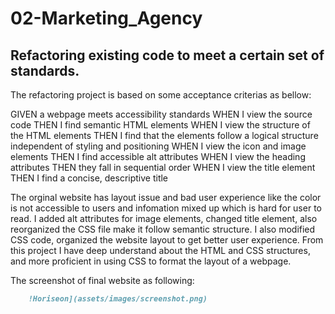 # 02-Marketing_Agency
## Refactoring existing code to meet a certain set of standards.


The refactoring project is based on some acceptance criterias as bellow:

GIVEN a webpage meets accessibility standards
WHEN I view the source code
THEN I find semantic HTML elements
WHEN I view the structure of the HTML elements
THEN I find that the elements follow a logical structure independent of styling and positioning
WHEN I view the icon and image elements
THEN I find accessible alt attributes
WHEN I view the heading attributes
THEN they fall in sequential order
WHEN I view the title element
THEN I find a concise, descriptive title

The orginal website has layout issue and bad user experience like the color is not accessible to users and infomation mixed up which is hard for user to read. I added alt attributes for image elements, changed title element, also reorganized the CSS file make it follow semantic structure. I also modified CSS code, organized the website layout to get better user experience. From this project I have deep understand about the HTML and CSS structures, and more proficient in using  CSS to format the layout of a webpage. 

The screenshot of final website as following:
```md
    !Horiseon](assets/images/screenshot.png)
```
